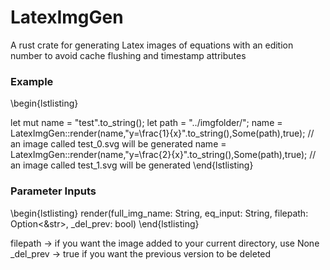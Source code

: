 # LatexImgGen

A rust crate for generating Latex images of equations with an edition number to avoid cache flushing and timestamp attributes


### Example
\begin{lstlisting}

let mut name = "test".to_string();
let path = "../imgfolder/";
name = LatexImgGen::render(name,"y=\\frac{1}{x}".to_string(),Some(path),true);
// an image called test_0.svg will be generated
name = LatexImgGen::render(name,"y=\\frac{2}{x}".to_string(),Some(path),true);
// an image called test_1.svg will be generated
\end{lstlisting}

### Parameter Inputs
\begin{lstlisting}
render(full_img_name: String, eq_input: String, filepath: Option<&str>, _del_prev: bool)
\end{lstlisting}

filepath -> if you want the image added to your current directory, use None
_del_prev -> true if you want the previous version to be deleted
